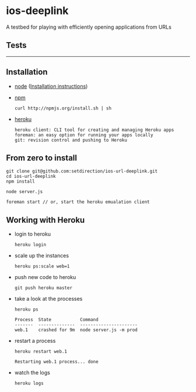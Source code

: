 ios-deeplink
==========

A testbed for playing with efficiently opening applications from URLs

## Tests

-------

## Installation

  * [node](http://nodejs.org)
    ([Installation instructions](https://github.com/joyent/node/wiki/Installation))

  * [npm](http://npmjs.org/)

        curl http://npmjs.org/install.sh | sh

  * [heroku](https://toolbelt.heroku.com/)

        heroku client: CLI tool for creating and managing Heroku apps
        foreman: an easy option for running your apps locally
        git: revision control and pushing to Heroku

## From zero to install

    git clone git@github.com:setdirection/ios-url-deeplink.git
    cd ios-url-deeplink
    npm install

    node server.js

    foreman start // or, start the heroku emualation client

## Working with Heroku

  * login to heroku

        heroku login

  * scale up the instances

        heroku ps:scale web=1

  * push new code to heroku

        git push heroku master

  * take a look at the processes

        heroku ps

        Process  State           Command
        -------  --------------  ----------------------
        web.1    crashed for 9m  node server.js -m prod

  * restart a process

        heroku restart web.1

        Restarting web.1 process... done

  * watch the logs

        heroku logs

